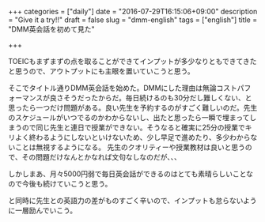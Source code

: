 +++
categories = ["daily"]
date = "2016-07-29T16:15:06+09:00"
description = "Give it a try!!"
draft = false
slug = "dmm-english"
tags = ["english"]
title = "DMM英会話を初めて見た"

+++

TOEICもまずまずの点を取ることができてインプットが多少なりともできてきたと思うので、アウトプットにも主眼を置いていこうと思う。

そこでタイトル通りDMM英会話を始めた。DMMにした理由は無論コストパフォーマンスが良さそうだったからだ。毎日続けるのも30分だし難しくない、と思ったら一つだけ問題がある。良い先生を予約するのがすごく難しいのだ。先生のスケジュールがいつでるのかわからないし、出たと思ったら一瞬で埋まってしまうので同じ先生と連日で授業ができない。そうなると確実に25分の授業でキリよく終わるようにしないといけないため、少し早足で進めたり、多少わからないことは無視するようになる。
先生のクオリティーや授業教材は良いと思うので、その問題だけなんとかなれば文句なしなのだが、、、

しかしまあ、月々5000円弱で毎日英会話ができるのはとても素晴らしいことなので今後も続けていこうと思う。

と同時に先生との英語力の差がものすごく辛いので、インプットも怠らないように一層励んでいこう。
